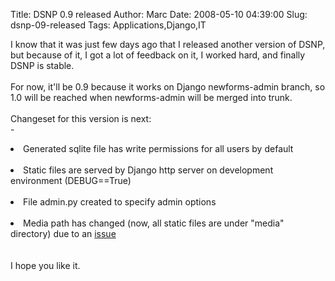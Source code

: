Title: DSNP 0.9 released
Author: Marc
Date: 2008-05-10 04:39:00
Slug: dsnp-09-released
Tags: Applications,Django,IT

I know that it was just few days ago that I released another version of DSNP, but because of it, I got a lot of feedback on it, I worked hard, and finally DSNP is stable.<br/><br/>For now, it'll be 0.9 because it works on Django newforms-admin branch, so 1.0 will be reached when newforms-admin will be merged into trunk.<br/><br/>Changeset for this version is next:<br/>- <br/>	<li>Generated sqlite file has write permissions for all users by default</li><br/>	<li>Static files are served by Django http server on development environment (DEBUG==True)</li><br/>	<li>File admin.py created to specify admin options</li><br/>	<li>Media path has changed (now, all static files are under "media" directory) due to an [issue](http://vaig.be/2008/05/09/unable-to-define-my-urls-exactly-my-way-resignation-statement/)</li><br/>
<br/>I hope you like it.